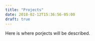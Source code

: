 ```yaml
---
title: "Projects"
date: 2018-02-12T15:36:56-05:00
draft: true
---
```


Here is where porjects will be described. 
